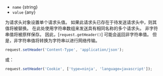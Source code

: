 <!-- YAML
added: v1.6.0
-->

* `name` {string}
* `value` {any}

为请求头对象设置单个请求头值。 
如果此请求头已存在于待发送请求头中，则其值将被替换。 
在此处使用字符串数组来发送具有相同名称的多个请求头。 
非字符串值将被原样保存。 
因此，[`request.getHeader()`] 可能会返回非字符串值。 
但是，非字符串值将转换为字符串以进行网络传输。

```js
request.setHeader('Content-Type', 'application/json');
```

或：

```js
request.setHeader('Cookie', ['type=ninja', 'language=javascript']);
```

